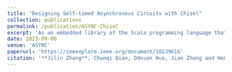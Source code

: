 ```yaml
---
title: "Designing Self-timed Asynchronous Circuits with Chisel"
collection: publications
permalink: /publication/ASYNC-Chisel
excerpt: 'As an embedded library of the Scala programming language that leverages many features of object-oriented and functional programming, Chisel is a new generation hardware construction language designed for agile development. This paper proposes a design flow for designing self-timed asynchronous circuits using Chisel, which has two main features: 1) a reusable asynchronous library is created based on Chisel, which allows designers to develop flexible asynchronous modules for different applications; 2) the analysis of asynchronous circuits designed with Chisel is automatic, including auto-timing constraints generation. In our flow, designers use Chisel and a set of reusable asynchronous libraries to describe the asynchronous circuit. Then, the Chisel compiler generates an intermediate representation. Next, the circuit transformation module analyzes the IR to generate the final Verilog netlist and timing constraint files. Finally, the backend design is realized with commercial EDA tools. To demonstrate the feasibility of our approach, we implement the Fibonacci and greatest common divisor circuits on FPGA and compare them with previous designs with VHDL. We find that Chisel-based designs have at least 70% fewer lines of code. Besides, we design an asynchronous SNN processor(ANP-T) using Chisel and implement it with a 22nm CMOS process to verify our approach in the ASIC flow.'
date: 2023-09-06
venue: 'ASYNC'
paperurl: 'https://ieeexplore.ieee.org/document/10239616'
citation: '**Jilin Zhang**, Chunqi Qian, Ddxuan Huo, Jian Zhang and Hong Chen, "Designing Self-timed Asynchronous Circuits with Chisel," 2023 28th IEEE International Symposium on Asynchronous Circuits and Systems (ASYNC), Beijing, China, 2023, pp. 27-33, doi: 10.1109/ASYNC58294.2023.10239616.'
---
```

